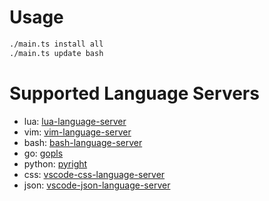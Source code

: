 # Usage

```sh
./main.ts install all
./main.ts update bash
```

# Supported Language Servers

- lua: [lua-language-server](https://github.com/sumneko/lua-language-server)
- vim: [vim-language-server](https://github.com/iamcco/vim-language-server)
- bash: [bash-language-server](https://github.com/bash-lsp/bash-language-server)
- go: [gopls](https://github.com/golang/tools/tree/master/gopls)
- python: [pyright](https://github.com/microsoft/pyright)
- css: [vscode-css-language-server](https://github.com/hrsh7th/vscode-langservers-extracted)
- json: [vscode-json-language-server](https://github.com/hrsh7th/vscode-langservers-extracted)
